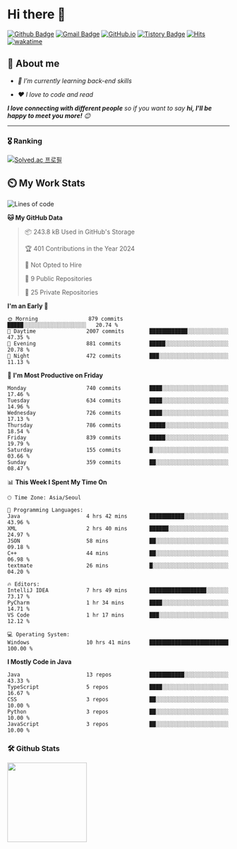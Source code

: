 # Hi there 👋
[![Github Badge](https://img.shields.io/badge/-uiw6unoh-grey?style=flat&logo=github&logoColor=white&link=https://github.com/uiw6unoh/)](https://www.github.com/uiw6unoh/) 
[![Gmail Badge](https://img.shields.io/badge/-uiw6unoh@naver.com-c14438?style=flat&logo=Gmail&logoColor=white&link=mailto:uiw6unoh@naver.com)](mailto:uiw6unoh@naver.com) 
[![GitHub.io](https://img.shields.io/badge/GitHub.io-orange?style=flat&logoColor=white)](https://uiw6unoh.github.io/)
[![Tistory Badge](https://img.shields.io/badge/Tech%20Blog-yellow?style=flat&logoColor=white)](https://www.uiw6unoh.com/)
[![Hits](https://hits.seeyoufarm.com/api/count/incr/badge.svg?url=https%3A%2F%2Fgithub.com%2Fuiw6unoh&count_bg=%2379C83D&title_bg=%23555555&icon=&icon_color=%23E7E7E7&title=hits&edge_flat=false)](https://hits.seeyoufarm.com)
[![wakatime](https://wakatime.com/badge/user/54252e40-b19e-45e1-9ec9-fb1c5a26c628.svg)](https://wakatime.com/@54252e40-b19e-45e1-9ec9-fb1c5a26c628)
<!-- [![Portfolio Badge](https://img.shields.io/badge/portfolio-web-blue?style=flat&link=https://github.com/uiw6unoh/)](https://github.com/uiw6unoh/)  -->

## 💬 About me
<em>
 
- 🌱 I’m currently learning back-end skills
 
- ❤️ I love to code and read
</em>

<em><b>I love connecting with different people</b> so if you want to say <b>hi, I'll be happy to meet you more!</b> 😊</em>

---
### 🎖️ Ranking
[![Solved.ac 프로필](http://mazassumnida.wtf/api/v2/generate_badge?boj=uiw6unoh)](https://www.acmicpc.net/user/uiw6unoh)

## ⏲️ My Work Stats
<!--[![uiw6unoh's wakatime stats](https://github-readme-stats.vercel.app/api/wakatime?username=uiw6unoh)]-->

<!--START_SECTION:waka-->
![Lines of code](https://img.shields.io/badge/From%20Hello%20World%20I%27ve%20Written-3.0%20million%20lines%20of%20code-blue)

**🐱 My GitHub Data** 

> 📦 243.8 kB Used in GitHub's Storage 
 > 
> 🏆 401 Contributions in the Year 2024
 > 
> 🚫 Not Opted to Hire
 > 
> 📜 9 Public Repositories 
 > 
> 🔑 25 Private Repositories 
 > 
**I'm an Early 🐤** 

```text
🌞 Morning                879 commits         █████░░░░░░░░░░░░░░░░░░░░   20.74 % 
🌆 Daytime                2007 commits        ████████████░░░░░░░░░░░░░   47.35 % 
🌃 Evening                881 commits         █████░░░░░░░░░░░░░░░░░░░░   20.78 % 
🌙 Night                  472 commits         ███░░░░░░░░░░░░░░░░░░░░░░   11.13 % 
```
📅 **I'm Most Productive on Friday** 

```text
Monday                   740 commits         ████░░░░░░░░░░░░░░░░░░░░░   17.46 % 
Tuesday                  634 commits         ████░░░░░░░░░░░░░░░░░░░░░   14.96 % 
Wednesday                726 commits         ████░░░░░░░░░░░░░░░░░░░░░   17.13 % 
Thursday                 786 commits         █████░░░░░░░░░░░░░░░░░░░░   18.54 % 
Friday                   839 commits         █████░░░░░░░░░░░░░░░░░░░░   19.79 % 
Saturday                 155 commits         █░░░░░░░░░░░░░░░░░░░░░░░░   03.66 % 
Sunday                   359 commits         ██░░░░░░░░░░░░░░░░░░░░░░░   08.47 % 
```


📊 **This Week I Spent My Time On** 

```text
🕑︎ Time Zone: Asia/Seoul

💬 Programming Languages: 
Java                     4 hrs 42 mins       ███████████░░░░░░░░░░░░░░   43.96 % 
XML                      2 hrs 40 mins       ██████░░░░░░░░░░░░░░░░░░░   24.97 % 
JSON                     58 mins             ██░░░░░░░░░░░░░░░░░░░░░░░   09.18 % 
C++                      44 mins             ██░░░░░░░░░░░░░░░░░░░░░░░   06.98 % 
textmate                 26 mins             █░░░░░░░░░░░░░░░░░░░░░░░░   04.20 % 

🔥 Editors: 
IntelliJ IDEA            7 hrs 49 mins       ██████████████████░░░░░░░   73.17 % 
PyCharm                  1 hr 34 mins        ████░░░░░░░░░░░░░░░░░░░░░   14.71 % 
VS Code                  1 hr 17 mins        ███░░░░░░░░░░░░░░░░░░░░░░   12.12 % 

💻 Operating System: 
Windows                  10 hrs 41 mins      █████████████████████████   100.00 % 
```

**I Mostly Code in Java** 

```text
Java                     13 repos            ███████████░░░░░░░░░░░░░░   43.33 % 
TypeScript               5 repos             ████░░░░░░░░░░░░░░░░░░░░░   16.67 % 
CSS                      3 repos             ██░░░░░░░░░░░░░░░░░░░░░░░   10.00 % 
Python                   3 repos             ██░░░░░░░░░░░░░░░░░░░░░░░   10.00 % 
JavaScript               3 repos             ██░░░░░░░░░░░░░░░░░░░░░░░   10.00 % 
```




<!--END_SECTION:waka-->

### 🛠️ Github Stats <br/>
<p>
  <img height="180em" src="https://github-readme-stats-git-masterrstaa-rickstaa.vercel.app/api?username=uiw6unoh&show_icons=true&include_all_commits=true">
 <!--
  <img height="180em" src="https://github-readme-stats-git-masterrstaa-rickstaa.vercel.app/api/top-langs/?username=uiw6unoh&layout=compact">
 -->
</p>

